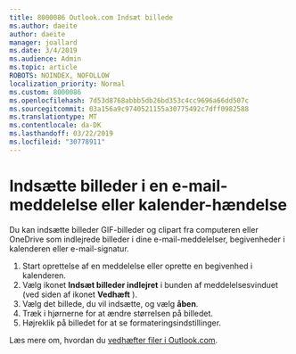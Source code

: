 ```yaml
---
title: 8000086 Outlook.com Indsæt billede
ms.author: daeite
author: daeite
manager: joallard
ms.date: 3/4/2019
ms.audience: Admin
ms.topic: article
ROBOTS: NOINDEX, NOFOLLOW
localization_priority: Normal
ms.custom: 8000086
ms.openlocfilehash: 7d53d8768abbb5db26bd353c4cc9696a66dd507c
ms.sourcegitcommit: 03a156a9c9740521155a30775492c7dff0982588
ms.translationtype: MT
ms.contentlocale: da-DK
ms.lasthandoff: 03/22/2019
ms.locfileid: "30778911"
---
```

# <a name="insert-pictures-in-an-email-message-or-calendar-event"></a>Indsætte billeder i en e-mail-meddelelse eller kalender-hændelse

Du kan indsætte billeder GIF-billeder og clipart fra computeren eller OneDrive som indlejrede billeder i dine e-mail-meddelelser, begivenheder i kalenderen eller e-mail-signatur.

1. Start oprettelse af en meddelelse eller oprette en begivenhed i kalenderen.
2. Vælg ikonet **Indsæt billeder indlejret** i bunden af meddelelsesvinduet (ved siden af ikonet **Vedhæft** ).
3. Vælg det billede, du vil indsætte, og vælg **åben**.
4. Træk i hjørnerne for at ændre størrelsen på billedet.
5. Højreklik på billedet for at se formateringsindstillinger.

Læs mere om, hvordan du [vedhæfter filer i Outlook.com](https://support.office.com/article/8d7c1ea7-4e5f-44ce-bb6e-c5fcc92ba9ab).